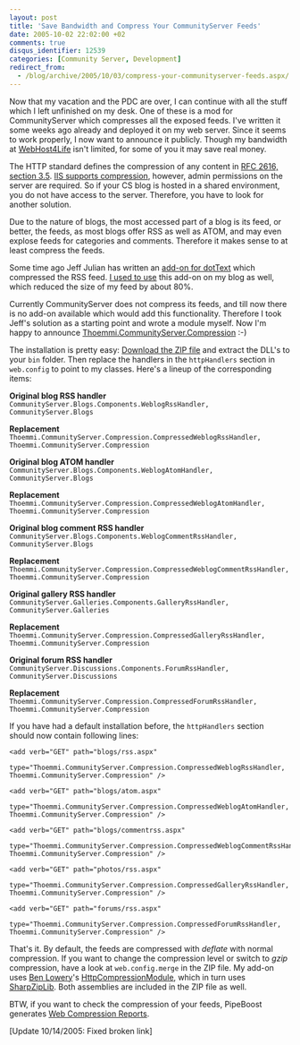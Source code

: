 ```yaml
---
layout: post
title: 'Save Bandwidth and Compress Your CommunityServer Feeds'
date: 2005-10-02 22:02:00 +02
comments: true
disqus_identifier: 12539
categories: [Community Server, Development]
redirect_from:
  - /blog/archive/2005/10/03/compress-your-communityserver-feeds.aspx/
---
```


Now that my vacation and the PDC are over, I can continue with all the stuff which I left unfinished on my desk. One of these is a mod for CommunityServer which compresses all the exposed feeds. I've written it some weeks ago already and deployed it on my web server. Since it seems to work properly, I now want to announce it publicly. Though my bandwidth at [WebHost4Life](http://www.WebHost4Life.com/default.asp?refid=thoemmi) isn't limited, for some of you it may save real money.

The HTTP standard defines the compression of any content in [RFC 2616, section 3.5](http://www.w3.org/Protocols/rfc2616/rfc2616-sec3.html#sec3.5). [IIS supports compression](http://www.microsoft.com/technet/prodtechnol/WindowsServer2003/Library/IIS/25d2170b-09c0-45fd-8da4-898cf9a7d568.mspx), however, admin permissions on the server are required. So if your CS blog is hosted in a shared environment, you do not have access to the server. Therefore, you have to look for another solution.

Due to the nature of blogs, the most accessed part of a blog is its feed, or better, the feeds, as most blogs offer RSS as well as ATOM, and may even explose feeds for categories and comments. Therefore it makes sense to at least compress the feeds.

Some time ago Jeff Julian has written an [add-on for dotText](http://geekswithblogs.net/jjulian/archive/2004/01/10/1211.aspx) which compressed the RSS feed. [I used to use](http://geekswithblogs.net/jjulian/archive/2004/01/10/1211.aspx) this add-on on my blog as well, which reduced the size of my feed by about 80%.

Currently CommunityServer does not compress its feeds, and till now there is no add-on available which would add this functionality. Therefore I took Jeff's solution as a starting point and wrote a module myself. Now I'm happy to announce [Thoemmi.CommunityServer.Compression](/files/archive/Thoemmi.CommunityServer.Compression.zip) :-)

The installation is pretty easy: [Download the ZIP file](/files/archive/Thoemmi.CommunityServer.Compression.zip) and extract the DLL's to your `bin` folder. Then replace the handlers in the `httpHandlers` section in `web.config` to point to my classes. Here's a lineup of the corresponding items:

**Original blog RSS handler**  
`CommunityServer.Blogs.Components.WeblogRssHandler, CommunityServer.Blogs`

**Replacement**  
`Thoemmi.CommunityServer.Compression.CompressedWeblogRssHandler, Thoemmi.CommunityServer.Compression`

**Original blog ATOM handler**  
`CommunityServer.Blogs.Components.WeblogAtomHandler, CommunityServer.Blogs`

**Replacement**  
`Thoemmi.CommunityServer.Compression.CompressedWeblogAtomHandler, Thoemmi.CommunityServer.Compression`

**Original blog comment RSS handler**  
`CommunityServer.Blogs.Components.WeblogCommentRssHandler, CommunityServer.Blogs`

**Replacement**  
`Thoemmi.CommunityServer.Compression.CompressedWeblogCommentRssHandler, Thoemmi.CommunityServer.Compression`

**Original gallery RSS handler**  
`CommunityServer.Galleries.Components.GalleryRssHandler, CommunityServer.Galleries`

**Replacement**  
`Thoemmi.CommunityServer.Compression.CompressedGalleryRssHandler, Thoemmi.CommunityServer.Compression`

**Original forum RSS handler**  
`CommunityServer.Discussions.Components.ForumRssHandler, CommunityServer.Discussions`

**Replacement**  
`Thoemmi.CommunityServer.Compression.CompressedForumRssHandler, Thoemmi.CommunityServer.Compression`

If you have had a default installation before, the `httpHandlers` section should now contain following lines:

``` aspx-cs
<add verb="GET" path="blogs/rss.aspx"
    type="Thoemmi.CommunityServer.Compression.CompressedWeblogRssHandler, Thoemmi.CommunityServer.Compression" />

<add verb="GET" path="blogs/atom.aspx"
    type="Thoemmi.CommunityServer.Compression.CompressedWeblogAtomHandler, Thoemmi.CommunityServer.Compression" />

<add verb="GET" path="blogs/commentrss.aspx"
    type="Thoemmi.CommunityServer.Compression.CompressedWeblogCommentRssHandler, Thoemmi.CommunityServer.Compression" />

<add verb="GET" path="photos/rss.aspx"
    type="Thoemmi.CommunityServer.Compression.CompressedGalleryRssHandler, Thoemmi.CommunityServer.Compression" />

<add verb="GET" path="forums/rss.aspx"
    type="Thoemmi.CommunityServer.Compression.CompressedForumRssHandler, Thoemmi.CommunityServer.Compression" />
```

That's it. By default, the feeds are compressed with *deflate* with normal compression. If you want to change the compression level or switch to *gzip* compression, have a look at `web.config.merge` in the ZIP file. My add-on uses [Ben Lowery](http://www.blowery.org/)'s [HttpCompressionModule](http://www.blowery.org/code/HttpCompressionModule.html), which in turn uses [SharpZipLib](http://www.icsharpcode.net/OpenSource/SharpZipLib/Default.aspx). Both assemblies are included in the ZIP file as well.

BTW, if you want to check the compression of your feeds, PipeBoost generates [Web Compression Reports](http://pipeboost.com/report.asp).

[Update 10/14/2005: Fixed broken link]